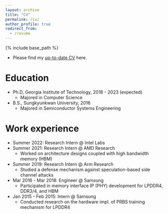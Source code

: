```yaml
---
layout: archive
title: "CV"
permalink: /cv/
author_profile: true
redirect_from:
  - /resume
---
```


{% include base_path %}

* Please find my <a href='https://docs.google.com/document/d/1AuM5QP76WOSjno6UAZ_eRLECzvLr4kocqMihAOJSZSU/edit?usp=sharing'>up-to-date CV</a> here.

Education
======
* Ph.D, Georgia Institute of Technology, 2018 - 2023 (expected)
	* Majored in Computer Science
* B.S., Sungkyunkwan University, 2016
  * Majored in Semiconductor Systems Engineering

Work experience
======
* Summer 2022: Research Intern @ Intel Labs
* Summer 2021: Research Intern @ AMD Research
	* Worked on architecture designs coupled with high bandwidth memory (HBM)
* Summer 2019: Research Intern @ Arm Research
	* Studied a defense mechanism against speculation-based side channel attacks
* Mar 2016 - Mar 2018: Engineer @ Samsung
	* Participated in memory interface IP (PHY) development for LPDDR4, DDR3/4, and HBM
* Jan 2015 - Feb 2015: Intern @ Samsung
	* Conducted research on the hardware impl. of PRBS training mechanism for LPDDR4
